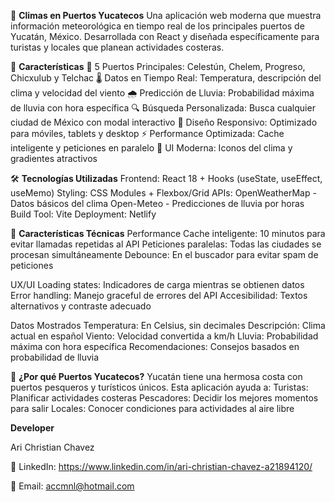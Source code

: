 🌊 **Climas en Puertos Yucatecos**
Una aplicación web moderna que muestra información meteorológica en tiempo real de los principales puertos de Yucatán, México. Desarrollada con React y diseñada específicamente para turistas y locales que planean actividades costeras.

🚀 **Características**
📍 5 Puertos Principales: Celestún, Chelem, Progreso, Chicxulub y Telchac
🌡️ Datos en Tiempo Real: Temperatura, descripción del clima y velocidad del viento
🌧️ Predicción de Lluvia: Probabilidad máxima de lluvia con hora específica
🔍 Búsqueda Personalizada: Busca cualquier ciudad de México con modal interactivo
📱 Diseño Responsivo: Optimizado para móviles, tablets y desktop
⚡ Performance Optimizada: Cache inteligente y peticiones en paralelo
🎨 UI Moderna: Iconos del clima y gradientes atractivos

🛠️ **Tecnologías Utilizadas**
Frontend: React 18 + Hooks (useState, useEffect, useMemo)
Styling: CSS Modules + Flexbox/Grid
APIs:
  OpenWeatherMap - Datos básicos del clima
  Open-Meteo - Predicciones de lluvia por horas  
Build Tool: Vite
Deployment: Netlify

🎯 **Características Técnicas**
Performance
Cache inteligente: 10 minutos para evitar llamadas repetidas al API
Peticiones paralelas: Todas las ciudades se procesan simultáneamente
Debounce: En el buscador para evitar spam de peticiones

UX/UI
Loading states: Indicadores de carga mientras se obtienen datos
Error handling: Manejo graceful de errores del API
Accesibilidad: Textos alternativos y contraste adecuado

Datos Mostrados
Temperatura: En Celsius, sin decimales
Descripción: Clima actual en español
Viento: Velocidad convertida a km/h
Lluvia: Probabilidad máxima con hora específica
Recomendaciones: Consejos basados en probabilidad de lluvia

🌊 **¿Por qué Puertos Yucatecos?**
Yucatán tiene una hermosa costa con puertos pesqueros y turísticos únicos. Esta aplicación ayuda a:
Turistas: Planificar actividades costeras
Pescadores: Decidir los mejores momentos para salir
Locales: Conocer condiciones para actividades al aire libre

**Developer**

Ari Christian Chavez

💼 LinkedIn: https://www.linkedin.com/in/ari-christian-chavez-a21894120/

📧 Email: accmnl@hotmail.com

